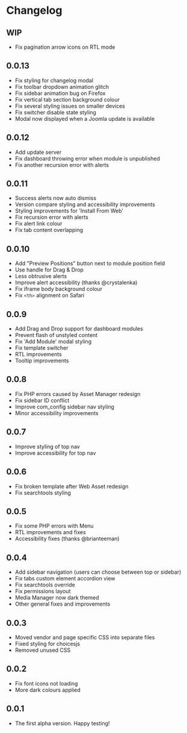 # Changelog

## WIP
- Fix pagination arrow icons on RTL mode

## 0.0.13
- Fix styling for changelog modal
- Fix toolbar dropdown animation glitch
- Fix sidebar animation bug on Firefox
- Fix vertical tab section background colour
- Fix several styling issues on smaller devices
- Fix switcher disable state styling
- Modal now displayed when a Joomla update is available

## 0.0.12
- Add update server
- Fix dashboard throwing error when module is unpublished
- Fix another recursion error with alerts

## 0.0.11
- Success alerts now auto dismiss
- Version compare styling and accessibility improvements
- Styling improvements for 'Install From Web'
- Fix recursion error with alerts
- Fix alert link colour
- Fix tab content overlapping

## 0.0.10
- Add "Preview Positions" button next to module position field
- Use handle for Drag & Drop
- Less obtrusive alerts
- Improve alert accessibility (thanks @crystalenka)
- Fix iframe body background colour 
- Fix `<th>` alignment on Safari

## 0.0.9
- Add Drag and Drop support for dashboard modules
- Prevent flash of unstyled content
- Fix 'Add Module' modal styling
- Fix template switcher
- RTL improvements
- Tooltip improvements

## 0.0.8
- Fix PHP errors caused by Asset Manager redesign
- Fix sidebar ID conflict
- Improve com_config sidebar nav styling
- Minor accessibility improvements

## 0.0.7
- Improve styling of top nav
- Improve accessibility for top nav

## 0.0.6
- Fix broken template after Web Asset redesign
- Fix searchtools styling

## 0.0.5
- Fix some PHP errors with Menu
- RTL improvements and fixes
- Accessibility fixes (thanks @brianteeman)

## 0.0.4
- Add sidebar navigation (users can choose between top or sidebar)
- Fix tabs custom element accordion view
- Fix searchtools override
- Fix permissions layout
- Media Manager now dark themed
- Other general fixes and improvements

## 0.0.3
- Moved vendor and page specific CSS into separate files
- Fixed styling for choicesjs
- Removed unused CSS

## 0.0.2
- Fix font icons not loading
- More dark colours applied

## 0.0.1
- The first alpha version. Happy testing!

